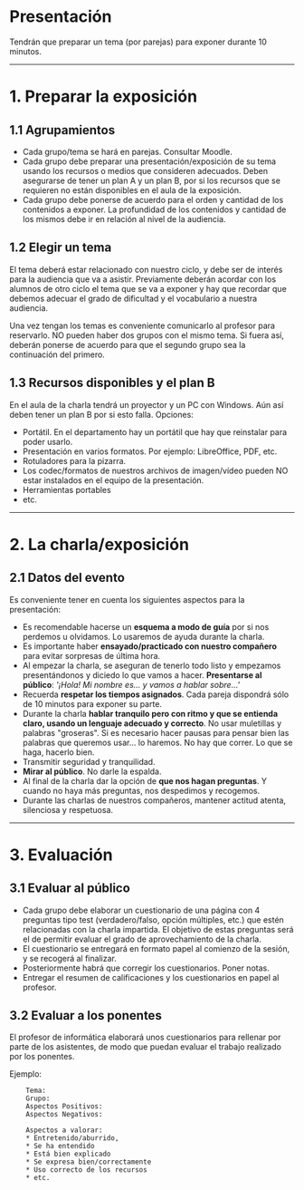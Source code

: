 
# Presentación

Tendrán que preparar un tema (por parejas) para exponer durante 10 minutos.

---
# 1. Preparar la exposición

## 1.1 Agrupamientos

* Cada grupo/tema se hará en parejas. Consultar Moodle.
* Cada grupo debe preparar una presentación/exposición de su tema usando los recursos o medios que consideren adecuados. Deben asegurarse de tener un plan A y un plan B, por si los recursos que se requieren no están disponibles en el aula de la exposición.
* Cada grupo debe ponerse de acuerdo para el orden y cantidad de los
contenidos a exponer. La profundidad de los contenidos y cantidad de los
mismos debe ir en relación al nivel de la audiencia.

## 1.2 Elegir un tema

El tema deberá estar relacionado con nuestro ciclo, y debe ser de interés para la audiencia que va a asistir. Previamente deberán acordar con los alumnos de otro ciclo el tema que se va a exponer y hay que recordar que debemos adecuar el grado de dificultad y el vocabulario a nuestra audiencia.

Una vez tengan los temas es conveniente comunicarlo al profesor para reservarlo. NO pueden haber dos grupos con el mismo tema. Si fuera así, deberán ponerse de acuerdo para que el segundo grupo sea la continuación del primero.

## 1.3 Recursos disponibles y el plan B

En el aula de la charla tendrá un proyector y un PC con Windows. Aún así deben tener un plan B por si esto falla. Opciones:
* Portátil. En el departamento hay un portátil que hay que reinstalar para poder usarlo.
* Presentación en varios formatos. Por ejemplo: LibreOffice, PDF, etc.
* Rotuladores para la pizarra.
* Los codec/formatos de nuestros archivos de imagen/vídeo pueden NO estar instalados en el equipo de la presentación.
* Herramientas portables
* etc.

---
# 2. La charla/exposición

## 2.1 Datos del evento

Es conveniente tener en cuenta los siguientes aspectos para la presentación:
* Es recomendable hacerse un **esquema a modo de guía** por si nos perdemos u olvidamos. Lo usaremos de ayuda durante la charla.
* Es importante haber **ensayado/practicado con nuestro compañero** para evitar sorpresas de última hora.
* Al empezar la charla, se aseguran de tenerlo todo listo y empezamos presentándonos y diciedo lo que vamos a hacer. **Presentarse al público**: _'¡Hola! Mi nombre es... y vamos a hablar sobre...'_
* Recuerda **respetar los tiempos asignados**. Cada pareja dispondrá sólo de 10 minutos para exponer su parte.
* Durante la charla **hablar tranquilo pero con ritmo y que se entienda claro, usando un lenguaje adecuado y correcto**. No usar muletillas y palabras "groseras". Si es necesario hacer pausas para pensar bien las palabras que queremos usar... lo haremos. No hay que correr. Lo que se haga, hacerlo bien.
* Transmitir seguridad y tranquilidad.
* **Mirar al público**. No darle la espalda.
* Al final de la charla dar la opción de **que nos hagan preguntas**. Y cuando no haya más preguntas, nos despedimos y recogemos.
* Durante las charlas de nuestros compañeros, mantener actitud atenta, silenciosa y respetuosa.

---
# 3. Evaluación

## 3.1 Evaluar al público

* Cada grupo debe elaborar un cuestionario de una página con 4 preguntas tipo test (verdadero/falso, opción múltiples, etc.) que estén relacionadas con la charla impartida. El objetivo de estas preguntas será el de permitir evaluar el grado de aprovechamiento de la charla.
* El cuestionario se entregará en formato papel al comienzo de la sesión, y se recogerá al finalizar.
* Posteriormente habrá que corregir los cuestionarios. Poner notas.
* Entregar el resumen de calificaciones y los cuestionarios en papel al profesor.

## 3.2 Evaluar a los ponentes

El profesor de informática elaborará unos cuestionarios para rellenar por
parte de los asistentes, de modo que puedan evaluar el trabajo realizado por
los ponentes.

Ejemplo:
```
    Tema: 	
    Grupo: 	
    Aspectos Positivos:
    Aspectos Negativos:

    Aspectos a valorar:
    * Entretenido/aburrido,
    * Se ha entendido
    * Está bien explicado
    * Se expresa bien/correctamente
    * Uso correcto de los recursos
    * etc.
```
